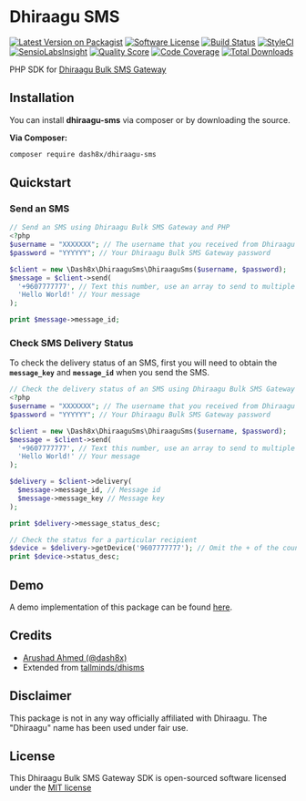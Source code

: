 # Dhiraagu SMS

[![Latest Version on Packagist](https://img.shields.io/packagist/v/dash8x/dhiraagu-sms.svg?style=flat-square)](https://packagist.org/packages/dash8x/dhiraagu-sms)
[![Software License](https://img.shields.io/badge/license-MIT-brightgreen.svg?style=flat-square)](LICENSE.md)
[![Build Status](https://img.shields.io/travis/dash8x/dhiraagu-sms/master.svg?style=flat-square)](https://travis-ci.org/dash8x/dhiraagu-sms)
[![StyleCI](https://styleci.io/repos/:style_ci_id/shield)](https://styleci.io/repos/:style_ci_id)
[![SensioLabsInsight](https://img.shields.io/sensiolabs/i/:sensio_labs_id.svg?style=flat-square)](https://insight.sensiolabs.com/projects/:sensio_labs_id)
[![Quality Score](https://img.shields.io/scrutinizer/g/dash8x/dhiraagu-sms.svg?style=flat-square)](https://scrutinizer-ci.com/g/dash8x/dhiraagu-sms)
[![Code Coverage](https://img.shields.io/scrutinizer/coverage/g/dash8x/dhiraagu-sms/master.svg?style=flat-square)](https://scrutinizer-ci.com/g/dash8x/dhiraagu-sms/?branch=master)
[![Total Downloads](https://img.shields.io/packagist/dt/dash8x/dhiraagu-sms.svg?style=flat-square)](https://packagist.org/packages/dash8x/dhiraagu-sms)

PHP SDK for [Dhiraagu Bulk SMS Gateway](https://bulkmessage.dhiraagu.com.mv)

## Installation
You can install **dhiraagu-sms** via composer or by downloading the source.

**Via Composer:**

```bash
composer require dash8x/dhiraagu-sms
```

## Quickstart

### Send an SMS

```php
// Send an SMS using Dhiraagu Bulk SMS Gateway and PHP
<?php
$username = "XXXXXXX"; // The username that you received from Dhiraagu (usually same as your SMS sender name)
$password = "YYYYYY"; // Your Dhiraagu Bulk SMS Gateway password

$client = new \Dash8x\DhiraaguSms\DhiraaguSms($username, $password);
$message = $client->send(
  '+9607777777', // Text this number, use an array to send to multiple numbers
  'Hello World!' // Your message
);

print $message->message_id;
```

### Check SMS Delivery Status

To check the delivery status of an SMS, first you will need to obtain the **`message_key`** and **`message_id`** when you send the SMS.

```php
// Check the delivery status of an SMS using Dhiraagu Bulk SMS Gateway and PHP
<?php
$username = "XXXXXXX"; // The username that you received from Dhiraagu (usually same as your SMS sender name)
$password = "YYYYYY"; // Your Dhiraagu Bulk SMS Gateway password

$client = new \Dash8x\DhiraaguSms\DhiraaguSms($username, $password);
$message = $client->send(
  '+9607777777', // Text this number, use an array to send to multiple numbers
  'Hello World!' // Your message
);

$delivery = $client->delivery(
  $message->message_id, // Message id
  $message->message_key // Message key
);

print $delivery->message_status_desc;

// Check the status for a particular recipient
$device = $delivery->getDevice('9607777777'); // Omit the + of the country code
print $device->status_desc;
```

## Demo
A demo implementation of this package can be found [here](https://github.com/dash8x/dhiraagu-sms-demo).

## Credits

- [Arushad Ahmed (@dash8x)](http://arushad.org)
- Extended from [tallminds/dhisms](https://packagist.org/packages/tallminds/dhisms)

## Disclaimer

This package is not in any way officially affiliated with Dhiraagu.
The "Dhiraagu" name has been used under fair use.

## License

This Dhiraagu Bulk SMS Gateway SDK is open-sourced software licensed under the [MIT license](http://opensource.org/licenses/MIT)
